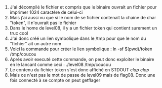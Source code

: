 1. J'ai décompilé le fichier et compris que le binaire ouvrait un fichier pour imprimer 1024 caractère de celui-ci
2. Mais j'ai aussi vu que si le nom de se fichier contenait la chaine de char "token", il n'ouvrait pas le fichier
3. Dans le home de level08, il y a un fichier token qui contient surement un truc cool
4. J'ai donc créé un lien symbolique dans le /tmp pour que le nom du "fichier" ait un autre nom
5. Voici la commande pour créer le lien symbolique : ln -sf $(pwd)/token /tmp/coucou
6. Après avoir executé cette commande, on peut donc exploiter le binaire en le lancant comme ceci : ./level08 /tmp/coucou
7. Le contenu du fichier token s'est donc affiché en STDOUT *clap* *clap*
8. Mais ce n'est pas le mot de passe de level09 mais de flag08. Donc une fois connecté à se compte on peut getflager
